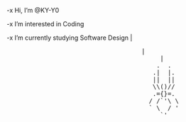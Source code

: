 -x  Hi, I’m @KY-Y0 

-x  I’m interested in Coding

-x  I’m currently studying Software Design
                                         |
<pre>                                    |
                                         |
                                        .  .
                                       .|  |.
                                       ||  ||
                                       \\()//
                                       .={}=.
                                      / /`'\ \
                                      ` \  / '   
                                         `'
<pre>
